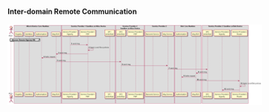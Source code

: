 #### Inter-domain Remote Communication

<!--
@startuml "interdomain-remote-communication.png"

autonumber

!define SHOW_RuntimeA

!define SHOW_SP1SandboxAtRuntimeA
!define SHOW_Protostub1AtRuntimeA
!define SHOW_ServiceProvider1HypertyAtRuntimeA
!define SHOW_ServiceProvider1RouterAtRuntimeA

!define SHOW_CoreRuntimeA
!define SHOW_MsgBUSAtRuntimeA
!define SHOW_RegistryAtRuntimeA
!define SHOW_IdentitiesAtRuntimeA
!define SHOW_AuthAtRuntimeA

!define SHOW_SP2SandboxAtRuntimeA
!define SHOW_Protostub2AtRuntimeA
!define SHOW_ServiceProvider2RouterAtRuntimeA

!define SHOW_RuntimeB
!define SHOW_SP2SandboxAtRuntimeB
!define SHOW_Protostub2AtRuntimeB
!define SHOW_ServiceProvider2HypertyAtRuntimeB
!define SHOW_ServiceProvider2RouterAtRuntimeB

!define SHOW_SP2
!define SHOW_Msg2

!define SHOW_CoreRuntimeB
!define SHOW_MsgBUSAtRuntimeB
!define SHOW_AuthAtRuntimeB

!include ../runtime_objects.plantuml
!include ../runtime_objects_domain2.plantuml

group discover Remote Hyperty URL


end group


SP1H@A -> Router1@A : send msg

Router1@A -> Router1@A : Apply Local Alice policies

Router1@A -> BUS@A : send msg

RunAuth@A <- BUS@A : Authz request

BUS@A -> Proto2@A : send msg

Proto2@A -> Msg2 : send msg

Proto2@B <- Msg2 : send msg

BUS@B <- Proto2@B : send msg

RunAuth@B <- BUS@B : Authz request

Router2@B <- BUS@B : send msg

Router2@B -> Router2@B : Apply Local Bob policies

SP2H@B <- Router2@B : send msg

@enduml
-->


![Interdomain Remote Communication between Hyperties](interdomain-remote-communication.png)

